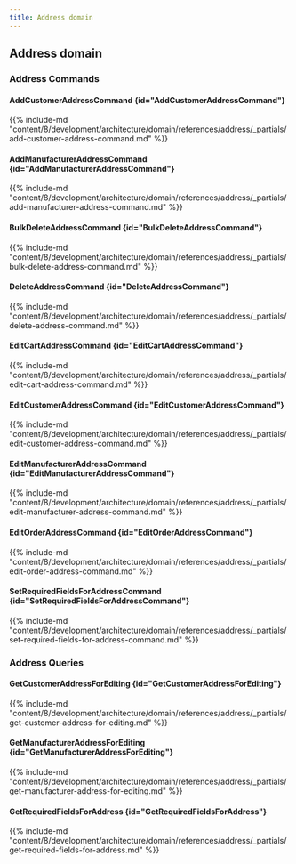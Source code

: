 ```yaml
---
title: Address domain
---
```


## Address domain

### Address Commands

#### AddCustomerAddressCommand {id="AddCustomerAddressCommand"}

{{%  include-md "content/8/development/architecture/domain/references/address/_partials/add-customer-address-command.md" %}}
#### AddManufacturerAddressCommand {id="AddManufacturerAddressCommand"}

{{%  include-md "content/8/development/architecture/domain/references/address/_partials/add-manufacturer-address-command.md" %}}
#### BulkDeleteAddressCommand {id="BulkDeleteAddressCommand"}

{{%  include-md "content/8/development/architecture/domain/references/address/_partials/bulk-delete-address-command.md" %}}
#### DeleteAddressCommand {id="DeleteAddressCommand"}

{{%  include-md "content/8/development/architecture/domain/references/address/_partials/delete-address-command.md" %}}
#### EditCartAddressCommand {id="EditCartAddressCommand"}

{{%  include-md "content/8/development/architecture/domain/references/address/_partials/edit-cart-address-command.md" %}}
#### EditCustomerAddressCommand {id="EditCustomerAddressCommand"}

{{%  include-md "content/8/development/architecture/domain/references/address/_partials/edit-customer-address-command.md" %}}
#### EditManufacturerAddressCommand {id="EditManufacturerAddressCommand"}

{{%  include-md "content/8/development/architecture/domain/references/address/_partials/edit-manufacturer-address-command.md" %}}
#### EditOrderAddressCommand {id="EditOrderAddressCommand"}

{{%  include-md "content/8/development/architecture/domain/references/address/_partials/edit-order-address-command.md" %}}
#### SetRequiredFieldsForAddressCommand {id="SetRequiredFieldsForAddressCommand"}

{{%  include-md "content/8/development/architecture/domain/references/address/_partials/set-required-fields-for-address-command.md" %}}

### Address Queries

#### GetCustomerAddressForEditing {id="GetCustomerAddressForEditing"}

{{%  include-md "content/8/development/architecture/domain/references/address/_partials/get-customer-address-for-editing.md" %}}
#### GetManufacturerAddressForEditing {id="GetManufacturerAddressForEditing"}

{{%  include-md "content/8/development/architecture/domain/references/address/_partials/get-manufacturer-address-for-editing.md" %}}
#### GetRequiredFieldsForAddress {id="GetRequiredFieldsForAddress"}

{{%  include-md "content/8/development/architecture/domain/references/address/_partials/get-required-fields-for-address.md" %}}
